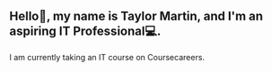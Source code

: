 ## Hello👋, my name is Taylor Martin, and I'm an aspiring IT Professional💻.
I am currently taking an IT course on Coursecareers.

